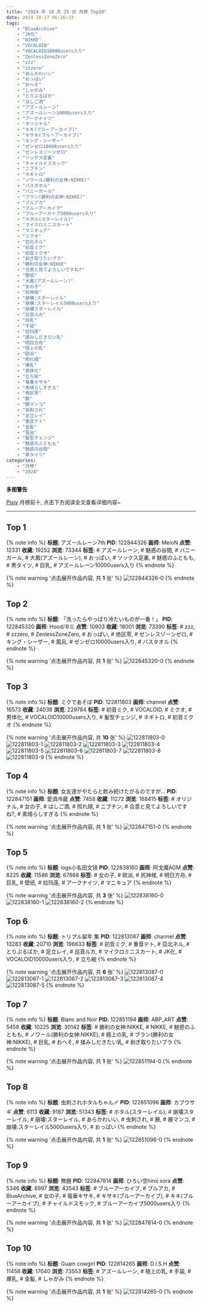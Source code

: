 ```yaml
---
title: "2024 年 10 月 25 日 月榜 Top10"
date: 2024-10-27 06:26:33
tags:
    - "BlueArchive"
    - "JK化"
    - "NIKKE"
    - "VOCALOID"
    - "VOCALOID10000users入り"
    - "ZenlessZoneZero"
    - "zzz"
    - "zzzero"
    - "あらかわいい"
    - "おっぱい"
    - "おへそ"
    - "しゃがみ"
    - "とりぷるばか"
    - "はしご酒"
    - "アズールレーン"
    - "アズールレーン10000users入り"
    - "アークナイツ"
    - "オリジナル"
    - "キキ(ブルーアーカイブ)"
    - "キサキ(ブルーアーカイブ)"
    - "キング・シーザー"
    - "ゼンゼロ10000users入り"
    - "ゼンレスゾーンゼロ"
    - "ソックス足裏"
    - "チャイルドスモック"
    - "ニブチン"
    - "ネギトロ"
    - "ノワール(勝利の女神:NIKKE)"
    - "バスタオル"
    - "バニーガール"
    - "ブラン(勝利の女神:NIKKE)"
    - "ブルアカ"
    - "ブルーアーカイブ"
    - "ブルーアーカイブ5000users入り"
    - "ホタル(スターレイル)"
    - "マイクロミニスカート"
    - "マニキュア"
    - "ミクオ"
    - "亞北ネル"
    - "初音ミク"
    - "初音ミクオ"
    - "剥ぎ取りたいブラ"
    - "勝利の女神:NIKKE"
    - "合意と見てよろしいですね?"
    - "壁纸"
    - "大鳳(アズールレーン)"
    - "女の子"
    - "尻神様"
    - "崩壊:スターレイル"
    - "崩壊:スターレイル5000users入り"
    - "崩壊スターレイル"
    - "巡音ルカ"
    - "巨乳"
    - "手袋"
    - "拉玛莲"
    - "揉みしだきたい乳"
    - "明日方舟"
    - "極上の乳"
    - "欧派"
    - "照れ顔"
    - "爆乳"
    - "男体化"
    - "立ち絵"
    - "竜華キサキ"
    - "素晴らしすぎる"
    - "绝区零"
    - "腋"
    - "腋マンコ"
    - "虫刺され"
    - "足立レイ"
    - "重音テト"
    - "金髪"
    - "風呂"
    - "髪型チェンジ"
    - "魅惑のふともも"
    - "魅惑の谷間"
    - "黒タイツ"
categories:
    - "月榜"
    - "2024"
---
```


<i class="fa fa-triangle-exclamation"></i>**多图警告**<i class="fa fa-triangle-exclamation"></i>

[Pixiv](https://www.pixiv.net/) 月榜前十, 点击下方阅读全文查看详细内容~

<!-- more -->

---

## Top 1

{% note info %}
**标题**: アズールレーン7th
**PID**: 122844326 **画师**: MeioN
**点赞**: 12331 **收藏**: 19252 **浏览**: 73344
**标签**: # アズールレーン, # 魅惑の谷間, # バニーガール, # 大鳳(アズールレーン), # おっぱい, # ソックス足裏, # 魅惑のふともも, # 黒タイツ, # 巨乳, # アズールレーン10000users入り
{% endnote %}

{% note warning '点击展开作品内容, 共 **1** 张' %}
![122844326-0](https://i.pixiv.re/img-original/img/2024/09/28/17/15/18/122844326_p0.jpg)
{% endnote %}

## Top 2

{% note info %}
**标题**: 「洗ったらやっぱり冷たいものが一番！」
**PID**: 122845320 **画师**: Hood/후드
**点赞**: 10903 **收藏**: 18001 **浏览**: 73390
**标签**: # zzz, # zzzero, # ZenlessZoneZero, # おっぱい, # 绝区零, # ゼンレスゾーンゼロ, # キング・シーザー, # 風呂, # ゼンゼロ10000users入り, # バスタオル
{% endnote %}

{% note warning '点击展开作品内容, 共 **1** 张' %}
![122845320-0](https://i.pixiv.re/img-original/img/2024/09/28/17/56/08/122845320_p0.png)
{% endnote %}

## Top 3

{% note info %}
**标题**: ミクであそぼ
**PID**: 122811803 **画师**: channel
**点赞**: 16573 **收藏**: 24038 **浏览**: 229784
**标签**: # 初音ミク, # VOCALOID, # ミクオ, # 男体化, # VOCALOID10000users入り, # 髪型チェンジ, # ネギトロ, # 初音ミクオ
{% endnote %}

{% note warning '点击展开作品内容, 共 **10** 张' %}
![122811803-0](https://i.pixiv.re/img-original/img/2024/09/27/16/16/46/122811803_p0.jpg)
![122811803-1](https://i.pixiv.re/img-original/img/2024/09/27/16/16/46/122811803_p1.jpg)
![122811803-2](https://i.pixiv.re/img-original/img/2024/09/27/16/16/46/122811803_p2.jpg)
![122811803-3](https://i.pixiv.re/img-original/img/2024/09/27/16/16/46/122811803_p3.jpg)
![122811803-4](https://i.pixiv.re/img-original/img/2024/09/27/16/16/46/122811803_p4.jpg)
![122811803-5](https://i.pixiv.re/img-original/img/2024/09/27/16/16/46/122811803_p5.jpg)
![122811803-6](https://i.pixiv.re/img-original/img/2024/09/27/16/16/46/122811803_p6.jpg)
![122811803-7](https://i.pixiv.re/img-original/img/2024/09/27/16/16/46/122811803_p7.jpg)
![122811803-8](https://i.pixiv.re/img-original/img/2024/09/27/16/16/46/122811803_p8.jpg)
![122811803-9](https://i.pixiv.re/img-original/img/2024/09/27/16/16/46/122811803_p9.jpg)
{% endnote %}

## Top 4

{% note info %}
**标题**: 女友達がやたらと飲み続けたがるのですが…
**PID**: 122847151 **画师**: 愛須冷蔵
**点赞**: 7458 **收藏**: 11272 **浏览**: 168415
**标签**: # オリジナル, # 女の子, # はしご酒, # 照れ顔, # ニブチン, # 合意と見てよろしいですね?, # 素晴らしすぎる
{% endnote %}

{% note warning '点击展开作品内容, 共 **1** 张' %}
![122847151-0](https://i.pixiv.re/img-original/img/2024/09/28/19/00/01/122847151_p0.png)
{% endnote %}

## Top 5

{% note info %}
**标题**: logs小名田文镜
**PID**: 122838160 **画师**: 阿戈魔AGM
**点赞**: 8225 **收藏**: 11586 **浏览**: 67868
**标签**: # 女の子, # 欧派, # 尻神様, # 明日方舟, # 巨乳, # 壁纸, # 拉玛莲, # アークナイツ, # マニキュア
{% endnote %}

{% note warning '点击展开作品内容, 共 **3** 张' %}
![122838160-0](https://i.pixiv.re/img-original/img/2024/09/28/12/18/09/122838160_p0.jpg)
![122838160-1](https://i.pixiv.re/img-original/img/2024/09/28/12/18/09/122838160_p1.jpg)
![122838160-2](https://i.pixiv.re/img-original/img/2024/09/28/12/18/09/122838160_p2.jpg)
{% endnote %}

## Top 6

{% note info %}
**标题**: トリプル留年 集
**PID**: 122813087 **画师**: channel
**点赞**: 13283 **收藏**: 20710 **浏览**: 196633
**标签**: # 初音ミク, # 重音テト, # 亞北ネル, # とりぷるばか, # 足立レイ, # 巡音ルカ, # マイクロミニスカート, # JK化, # VOCALOID10000users入り, # 立ち絵
{% endnote %}

{% note warning '点击展开作品内容, 共 **6** 张' %}
![122813087-0](https://i.pixiv.re/img-original/img/2024/09/27/16/50/09/122813087_p0.jpg)
![122813087-1](https://i.pixiv.re/img-original/img/2024/09/27/16/50/09/122813087_p1.jpg)
![122813087-2](https://i.pixiv.re/img-original/img/2024/09/27/16/50/09/122813087_p2.jpg)
![122813087-3](https://i.pixiv.re/img-original/img/2024/09/27/16/50/09/122813087_p3.jpg)
![122813087-4](https://i.pixiv.re/img-original/img/2024/09/27/16/50/09/122813087_p4.jpg)
![122813087-5](https://i.pixiv.re/img-original/img/2024/09/27/16/50/09/122813087_p5.jpg)
{% endnote %}

## Top 7

{% note info %}
**标题**: Blanc and Noir
**PID**: 122851194 **画师**: ABP_ART
**点赞**: 5458 **收藏**: 10225 **浏览**: 30142
**标签**: # 勝利の女神:NIKKE, # NIKKE, # 魅惑のふともも, # ノワール(勝利の女神:NIKKE), # 極上の乳, # ブラン(勝利の女神:NIKKE), # 巨乳, # おへそ, # 揉みしだきたい乳, # 剥ぎ取りたいブラ
{% endnote %}

{% note warning '点击展开作品内容, 共 **1** 张' %}
![122851194-0](https://i.pixiv.re/img-original/img/2024/09/28/21/05/05/122851194_p0.jpg)
{% endnote %}

## Top 8

{% note info %}
**标题**: 虫刺されホタルちゃん🩹
**PID**: 122851096 **画师**: カブウサギ
**点赞**: 6113 **收藏**: 9187 **浏览**: 51343
**标签**: # ホタル(スターレイル), # 崩壊スターレイル, # 崩壊:スターレイル, # あらかわいい, # 虫刺され, # 腋, # 腋マンコ, # 崩壊:スターレイル5000users入り, # おっぱい
{% endnote %}

{% note warning '点击展开作品内容, 共 **1** 张' %}
![122851096-0](https://i.pixiv.re/img-original/img/2024/09/28/21/01/46/122851096_p0.png)
{% endnote %}

## Top 9

{% note info %}
**标题**: 無題
**PID**: 122847814 **画师**: ひろい空hiroi sora
**点赞**: 5346 **收藏**: 8997 **浏览**: 43543
**标签**: # ブルーアーカイブ, # ブルアカ, # BlueArchive, # 女の子, # 竜華キサキ, # キサキ(ブルーアーカイブ), # キキ(ブルーアーカイブ), # チャイルドスモック, # ブルーアーカイブ5000users入り
{% endnote %}

{% note warning '点击展开作品内容, 共 **1** 张' %}
![122847814-0](https://i.pixiv.re/img-original/img/2024/10/17/13/17/52/122847814_p0.jpg)
{% endnote %}

## Top 10

{% note info %}
**标题**: Guam cowgirl
**PID**: 122814265 **画师**: D.I.S.H
**点赞**: 11458 **收藏**: 17040 **浏览**: 73553
**标签**: # アズールレーン, # 極上の乳, # 手袋, # 爆乳, # 金髪, # しゃがみ
{% endnote %}

{% note warning '点击展开作品内容, 共 **1** 张' %}
![122814265-0](https://i.pixiv.re/img-original/img/2024/09/27/17/49/58/122814265_p0.jpg)
{% endnote %}
